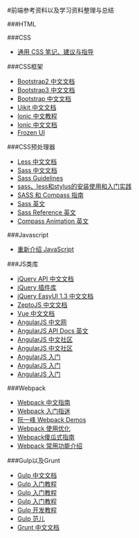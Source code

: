#前端参考资料以及学习资料整理与总结

###HTML

###CSS
* [通用 CSS 笔记、建议与指导](https://github.com/chadluo/CSS-Guidelines/blob/master/README.md)

###CSS框架

* [Bootstrap2 中文文档](http://v2.bootcss.com/)
* [Bootstrap3 中文文档](http://v3.bootcss.com/)
* [Bootstrap 中文文档](http://www.bootcss.com/)
* [Uikit 中文文档](http://www.getuikit.net/index.html)
* [Ionic 中文教程](http://www.haomou.net/2014/10/06/2014_ionic_learn/)
* [Ionic 中文文档](http://www.ionic.wang/)
* [Frozen UI](http://frozenui.github.io/)

###CSS预处理器

* [Less 中文文档](http://www.bootcss.com/p/lesscss/)
* [Sass 中文文档](http://sass.bootcss.com/)
* [Sass Guidelines](http://sass-guidelin.es/zh/)
* [sass、less和stylus的安装使用和入门实践](http://caibaojian.com/sass-less-stylus.html)
* [SASS 和 Compass 指南](https://ruby-china.org/topics/4396)
* [Sass 英文](http://sass-lang.com/documentation/Sass)
* [Sass Reference 英文](http://www.sitepoint.com/sass-reference/#at_rules)
* [Compass Animation 英文](http://compass-style.org/reference/compass/css3/animation/)

###Javascript
* [重新介绍 JavaScript](https://developer.mozilla.org/zh-CN/docs/Web/JavaScript/A_re-introduction_to_JavaScript#内存泄露)

###JS类库
* [jQuery API 中文文档](http://www.jquery123.com/)
* [jQuery 插件库](http://www.jq22.com/)
* [jQuery EasyUI 1.3 中文文档](http://www.zi-han.net/case/easyui/index.html)
* [ZeptoJS 中文文档](http://www.css88.com/doc/zeptojs-1.1.2_api/)
* [Vue 中文文档](http://cn.vuejs.org/)
* [AngularJS 中文网](http://www.apjs.net/)
* [AngularJS API Docs 英文](http://docs.angularjs.cn/api)
* [AngularJS 中文社区](http://www.angularjs.cn/)
* [AngularJS 中文社区](http://www.ngnice.com/)
* [AngularJS 入门](http://www.cnblogs.com/lvdabao/tag/AngularJs/)
* [AngularJS 入门](https://xdsnet.gitbooks.io/angular-phonecat-book-zhcn/content/index.html)
* [AngularJS 入门](http://www.hubwiz.com/course/547c3e3b88dba0087c55b4e5/)

###Webpack
* [Webpack 中文指南](https://zhaoda.gitbooks.io/webpack/content/)
* [Webpack 入门指迷](http://segmentfault.com/a/1190000002551952)
* [阮一峰 Webpack Demos](https://github.com/ruanyf/webpack-demos)
* [Webpack 使用优化](https://github.com/lcxfs1991/blog/issues/2?hmsr=toutiao.io&utm_medium=toutiao.io&utm_source=toutiao.io)
* [Webpack傻瓜式指南](http://zhuanlan.zhihu.com/FrontendMagazine/20367175)
* [Webpack 常用功能介绍](http://segmentfault.com/a/1190000004172052)

###Gulp以及Grunt
* [Gulp 中文文档](http://www.gulpjs.com.cn/)
* [Gulp 入门教程](http://www.ydcss.com/)
* [Gulp 入门教程](http://markpop.github.io/2014/09/17/Gulp%E5%85%A5%E9%97%A8%E6%95%99%E7%A8%8B/)
* [Gulp 入门教程](http://segmentfault.com/a/1190000000372547)
* [Gulp 开发教程](http://www.w3ctech.com/topic/134)
* [Gulp 范儿](http://www.imooc.com/article/1424)
* [Grunt 中文文档](http://www.gruntjs.net/getting-started)

